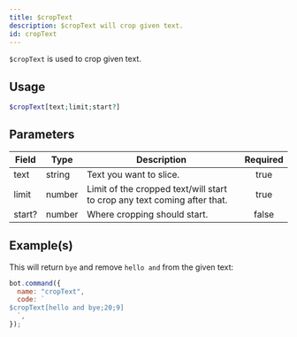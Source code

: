 ```yaml
---
title: $cropText
description: $cropText will crop given text.
id: cropText
---
```


`$cropText` is used to crop given text.

## Usage

```php
$cropText[text;limit;start?]
```

## Parameters

| Field  | Type   | Description                                                              | Required |
| ------ | ------ | ------------------------------------------------------------------------ | :------: |
| text   | string | Text you want to slice.                                                  |   true   |
| limit  | number | Limit of the cropped text/will start to crop any text coming after that. |   true   |
| start? | number | Where cropping should start.                                             |  false   |

## Example(s)

This will return `bye` and remove `hello and` from the given text:

```javascript
bot.command({
  name: "cropText",
  code: `
$cropText[hello and bye;20;9]
  `,
});
```
